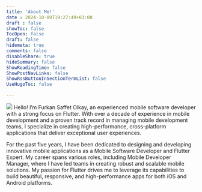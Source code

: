 ```yaml
---
title: 'About Me!'
date : 2024-10-09T19:27:49+03:00
draft : false
showToc: false
TocOpen: false
draft: false
hidemeta: true
comments: false
disableShare: true
hideSummary: false
ShowReadingTime: false
ShowPostNavLinks: false
ShowRssButtonInSectionTermList: false
UseHugoToc: false

---
```


![](https://media.giphy.com/media/hvRJCLFzcasrR4ia7z/giphy.gif)
Hello! I’m Furkan Saffet Olkay, an experienced mobile software developer with a strong focus on Flutter. With over a decade of experience in mobile development and a proven track record in managing mobile development teams, I specialize in creating high-performance, cross-platform applications that deliver exceptional user experiences.

For the past five years, I have been dedicated to designing and developing innovative mobile applications as a Mobile Software Developer and Flutter Expert. My career spans various roles, including Mobile Developer Manager, where I have led teams in creating robust and scalable mobile solutions. My passion for Flutter drives me to leverage its capabilities to build beautiful, responsive, and high-performance apps for both iOS and Android platforms.